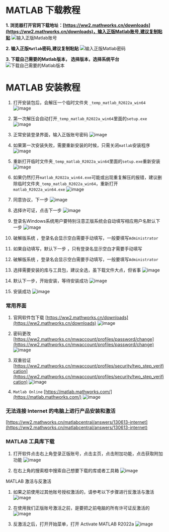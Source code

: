 # MATLAB 下载教程

**1. 浏览器打开官网下载地址：[https://ww2.mathworks.cn/downloads](https://ww2.mathworks.cn/downloads)，输入正版Matlab账号,建议复制粘贴**
![输入正版Matlab账号](https://mixfile.weijiajin.com/api/download/02.png?s=hgjEQufW4XRbfMSsFgVHyIL7uD97Y9q5E42IgPsnYThdPSD2f9LLYU1Vm70wPKBD9qNZ2TLEXNnpULXHelCWlmQswzPPgqsGDGG59qs18vUdobRWP1erri4aJp2HpVo6WVSatWAEScSL75hEDQzhHt4ykCX3ozrwmCsnwmCMeWw5xDLmmTO0uPBnuglaMAuBeVRLxGjnNikUb6pqmPMMfw3d0iYRBgaQahFw5eXlxLLph9No9PEsK0nNVTCcMmJsiFn32F6Tzq9QmqERpj0PSnkXXAX7qsTjT7LsoraGfB2vtlKpJUzCFjzUlOvAh4AXujQ50cKeKQlB5p2N8hddOTgQhoMb1DfyrIngnEl3bnf7mAhIJgxE0HvHhjy0PT2)

**2. 输入正版`Matlab`密码,建议复制粘贴**
![输入正版Matlab密码](https://mixfile.weijiajin.com/api/download/03.png?s=tMH39hhUCU9HgMJHWmFeKnAQlq6KfAxMZMBocm8aHD2Kp1o9YECP1DwNjEHVDgAclPqzLesvLjppjrWAoZ6NuSXomlGDjUcQvZ7PPJw5aC6v7SgAHlKKF8dcw1vFZ3pQ8jm0ArNjL5f9RafubcuHhmYWR8hMkIfUqCelthP7RFPg9WB452SEUfzxMKeuYXIIcQ6MYx2Pd3J1wocnU2P4pekNJsiZkWLoqMMPBvfsuAWDYyjmznk5gEkZAiTMm5B7Iv3NWQUjNioC83LChdMohWXLjLlrIWK8RPtI18Q4zvMIAmkY5bG0ADRtuJxEkPlruvtI0ibBJ1YSwOn6YOSBAXAxVMvPfXT23zfJdjQMxALhGcJKONbNoSRuQFB3Aov)


**3. 下载自己需要的Matlab版本， 选择版本，选择系统平台**
![下载自己需要的Matlab版本](https://mixfile.weijiajin.com/api/download/04.png?s=IkbVVUR4A0eHJuorxkdt9mr6Oo9N3V7QCQQeBgXuLo6BubbtrKi98MXgBSZSoUlyPsHkefNdKwS1fig11tVny87fsgPjdBkPfFHxmtcBuPJm0JPSZjRTNLH5spWoPFS1P5Pg6i6IoGdSZrdsLpraalwXKJX9JmPdJQKsItQIQnnQuOgqEblsbD2JwCYRdvtJRYmD8BWH5qYC3UNv138eiKVPWRYXSdkyr5IH91sDhMkXSjyP5ZhpyO4a0ht2iTHqCS6QsAMQB1JmegqZt60gNXSCVcZEWcoKBRrpqLcnxSaN5lGpoIFIqe5N2b4IohsCq1xGZzY0kEHlrTMyLoDHjIhDCeBsQfeVYkfeK469KsK41YwiJzlYSHtX3Jy10BT)



# MATLAB 安装教程

1. 打开安装包后，会解压一个临时文件夹 `_temp_matlab_R2022a_win64`
![image](https://github.com/user-attachments/assets/62ae0b4d-f044-4caa-871b-4baf6348930e)

2. 第一次解压会自动打开`_temp_matlab_R2022a_win64`里面的`setup.exe`
![image](https://github.com/user-attachments/assets/067a08cb-f1bd-4dac-8e14-71818a4a3763)

3. 正常安装登录界面，输入正版账号密码
![image](https://github.com/user-attachments/assets/30a31095-e20e-4aad-a041-68844134e4f4)

4. 如果第一次安装失败，需要重新安装的时候，只需关闭`matlab`安装程序
![image](https://github.com/user-attachments/assets/68f9401b-14d1-4063-abd8-ae8239195e32)

5. 重新打开临时文件夹`_temp_matlab_R2022a_win64`里面的`setup.exe`重新安装
![image](https://github.com/user-attachments/assets/7b8d5881-012a-4041-9949-fb628181c72b)

6. 如果仍然打开`matlab_R2022a_win64.exe`可能或出现重复解压的报错，建议删除临时文件夹`_temp_matlab_R2022a_win64`，重新打开`matlab_R2022a_win64.exe`
![image](https://github.com/user-attachments/assets/f270798f-874d-4c85-9e4d-e8ab334dacbb)

7. 同意协议，下一步
![image](https://github.com/user-attachments/assets/07df7835-640f-4c0c-a56f-0f7046e66f3d)

8. 选择许可证，点击下一步
![image](https://github.com/user-attachments/assets/1bc06cc1-6b1d-4c9c-9fab-da959ca40eda)

9. 登录名Windows系统用户要特别注意正版系统会自动填写相应用户名默认下一步
![image](https://github.com/user-attachments/assets/f1205db5-2280-45d8-b8b8-916c1a469dea)

10. 破解版系统 ，登录名会显示空白需要手动填写，一般要填写`Administrator`

11. 如果自动填写，默认下一步 ，只有登录名显示空白才需要手动填写

12. 破解版系统 ，登录名会显示空白需要手动填写，一般要填写`Administrator`

13. 选择需要安装的库与工具包，建议全选，虽下载文件大点，但省事
![image](https://github.com/user-attachments/assets/4f4e60e6-320f-45d1-aafc-6580cf516705)

14. 默认下一步，开始安装，等待安装成功
![image](https://github.com/user-attachments/assets/5da3ab34-2378-443f-91e9-529d0902509d)

15. 安装成功
![image](https://github.com/user-attachments/assets/cd419238-e0d4-4e14-8d95-a9a867133d92)


### 常用界面 

1. 官网软件包下载
[https://ww2.mathworks.cn/downloads](https://ww2.mathworks.cn/downloads)
![image](https://github.com/user-attachments/assets/fe9f6eca-b616-43d1-9e2e-4558e3f385ae)

2. 密码更改
[https://ww2.mathworks.cn/mwaccount/profiles/password/change](https://ww2.mathworks.cn/mwaccount/profiles/password/change)
![image](https://github.com/user-attachments/assets/664f746f-5b80-410f-aba4-19d0936cfba7)

3. 双重验证
[https://ww2.mathworks.cn/mwaccount/profiles/security/two_step_verification](https://ww2.mathworks.cn/mwaccount/profiles/security/two_step_verification)
![image](https://github.com/user-attachments/assets/35df31b4-d0ea-45ff-b3f1-42e901308b60)

4. `Matlab Online`
[https://matlab.mathworks.com/](https://matlab.mathworks.com/)
![image](https://github.com/user-attachments/assets/96131df7-a0fe-4d26-9736-f538d1eab4a4)

### 无法连接 Internet 的电脑上进行产品安装和激活
[https://ww2.mathworks.cn/matlabcentral/answers/130613-internet](https://ww2.mathworks.cn/matlabcentral/answers/130613-internet)

### MATLAB 工具库下载

1. 打开软件点击右上角登录正版账号，点击主页，点击附加功能，点击获取附加功能
![image](https://github.com/user-attachments/assets/999b7bd0-29f3-4b7b-8846-9b5678ea63c4)

2. 在右上角的搜索框中搜索自己想要下载的库或者工具箱
![image](https://github.com/user-attachments/assets/d14c01b1-64cf-453c-960a-7dd146fece27)

MATLAB 激活与反激活

1. 如果之前使用过其他账号授权激活的，请参考以下步骤进行反激活与激活
![image](https://github.com/user-attachments/assets/c912f216-c58b-48b7-a90f-da4fa9acde1a)

2. 在使用我们正版账号激活之前，是要把之前电脑的所有许可证反激活的
![image](https://github.com/user-attachments/assets/28ae997a-9df6-43ce-9189-91ebd6fe3dad)

3. 反激活之后，打开开始菜单，打开 Activate MATLAB R2022a
![image](https://github.com/user-attachments/assets/846be8cc-a663-4366-b24e-ac7ce500636c)
